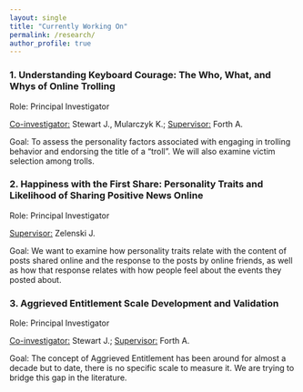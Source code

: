 ```yaml
---
layout: single
title: "Currently Working On"
permalink: /research/
author_profile: true
---
```


### 1. Understanding Keyboard Courage: The Who, What, and Whys of Online Trolling

Role: Principal Investigator

<ins>Co-investigator:</ins> Stewart J., Mularczyk K.; <ins>Supervisor:</ins> Forth A.

Goal: To assess the personality factors associated with engaging in trolling behavior and endorsing the title of a “troll”. We will also examine victim selection among trolls. 


### 2. Happiness with the First Share: Personality Traits and Likelihood of Sharing Positive News Online

Role: Principal Investigator

<ins>Supervisor:</ins> Zelenski J.

Goal: We want to examine how personality traits relate with the content of posts shared online and the response to the posts by online friends, as well as how that response relates with how people feel about the events they posted about. 


### 3. Aggrieved Entitlement Scale Development and Validation

Role: Principal Investigator

<ins>Co-investigator:</ins> Stewart J.; <ins>Supervisor:</ins> Forth A. 

Goal: The concept of Aggrieved Entitlement has been around for almost a decade but to date, there is no specific scale to measure it. We are trying to bridge this gap in the literature.
